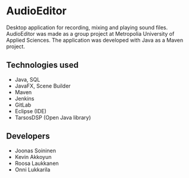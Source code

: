 # AudioEditor

Desktop application for recording, mixing and playing sound files. AudioEditor was made as a group project at Metropolia University of Applied Sciences. The application was developed with Java as a Maven project.

## Technologies used

- Java, SQL
- JavaFX, Scene Builder
- Maven
- Jenkins
- GitLab
- Eclipse (IDE)
- TarsosDSP (Open Java library)

## Developers

- Joonas Soininen 
- Kevin Akkoyun
- Roosa Laukkanen
- Onni Lukkarila

